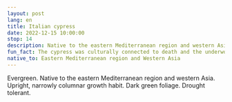 ```yaml
---
layout: post
lang: en
title: Italian cypress
date: 2022-12-15 10:00:00
stop: 14
description: Native to the eastern Mediterranean region and western Asia. Drought tolerant.
fun_fact: The cypress was culturally connected to death and the underworld in Greek and Roman cultures, and mourning in modern religion
native_to: Eastern Mediterranean region and Western Asia
---
```

Evergreen. Native to the eastern Mediterranean region and western Asia. Upright, narrowly columnar growth habit. Dark green foliage. Drought tolerant.

